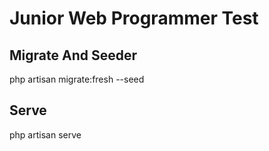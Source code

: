 <h1>Junior Web Programmer Test</h1>

<h2>Migrate And Seeder </h2>
	<p>php artisan migrate:fresh --seed</p>

<h2>Serve</h2>
	<p>php artisan serve</p>


